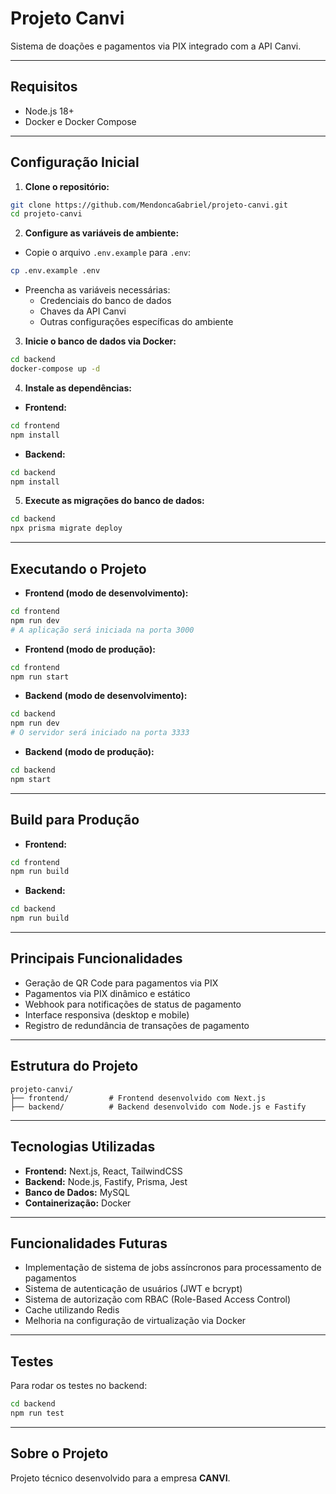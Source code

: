 # Projeto Canvi

Sistema de doações e pagamentos via PIX integrado com a API Canvi.

---

## Requisitos

- Node.js 18+
- Docker e Docker Compose

---

## Configuração Inicial

1. **Clone o repositório:**

```bash
git clone https://github.com/MendoncaGabriel/projeto-canvi.git
cd projeto-canvi
```

2. **Configure as variáveis de ambiente:**

- Copie o arquivo `.env.example` para `.env`:

```bash
cp .env.example .env
```

- Preencha as variáveis necessárias:
  - Credenciais do banco de dados
  - Chaves da API Canvi
  - Outras configurações específicas do ambiente

3. **Inicie o banco de dados via Docker:**

```bash
cd backend
docker-compose up -d
```

4. **Instale as dependências:**

- **Frontend:**

```bash
cd frontend
npm install
```

- **Backend:**

```bash
cd backend
npm install
```

5. **Execute as migrações do banco de dados:**

```bash
cd backend
npx prisma migrate deploy
```

---

## Executando o Projeto

- **Frontend (modo de desenvolvimento):**

```bash
cd frontend
npm run dev
# A aplicação será iniciada na porta 3000
```

- **Frontend (modo de produção):**

```bash
cd frontend
npm run start
```

- **Backend (modo de desenvolvimento):**

```bash
cd backend
npm run dev
# O servidor será iniciado na porta 3333
```

- **Backend (modo de produção):**

```bash
cd backend
npm start
```

---

## Build para Produção

- **Frontend:**

```bash
cd frontend
npm run build
```

- **Backend:**

```bash
cd backend
npm run build
```

---

## Principais Funcionalidades

- Geração de QR Code para pagamentos via PIX
- Pagamentos via PIX dinâmico e estático
- Webhook para notificações de status de pagamento
- Interface responsiva (desktop e mobile)
- Registro de redundância de transações de pagamento

---

## Estrutura do Projeto

```
projeto-canvi/
├── frontend/         # Frontend desenvolvido com Next.js
├── backend/          # Backend desenvolvido com Node.js e Fastify
```

---

## Tecnologias Utilizadas

- **Frontend:** Next.js, React, TailwindCSS
- **Backend:** Node.js, Fastify, Prisma, Jest
- **Banco de Dados:** MySQL
- **Containerização:** Docker

---

## Funcionalidades Futuras

- Implementação de sistema de jobs assíncronos para processamento de pagamentos
- Sistema de autenticação de usuários (JWT e bcrypt)
- Sistema de autorização com RBAC (Role-Based Access Control)
- Cache utilizando Redis
- Melhoria na configuração de virtualização via Docker

---

## Testes

Para rodar os testes no backend:

```bash
cd backend
npm run test
```

---

## Sobre o Projeto

Projeto técnico desenvolvido para a empresa **CANVI**.
